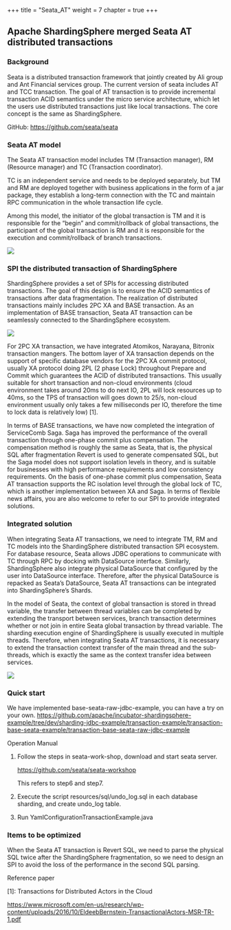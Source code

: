 +++
title = "Seata_AT"
weight = 7
chapter = true
+++

## Apache ShardingSphere merged Seata AT distributed transactions

### Background

Seata is a distributed transaction framework that jointly created by Ali group and Ant Financial services group. The current version of seata includes AT and TCC transaction. The goal of AT transaction is to provide incremental transaction ACID semantics under the micro service architecture, which let the users use distributed transactions just like local transactions. The core concept is the same as ShardingSphere. 

GitHub: https://github.com/seata/seata

### Seata AT model

The Seata AT transaction model includes TM (Transaction manager), RM (Resource manager) and TC (Transaction coordinator).

TC is an independent service and needs to be deployed separately, but TM and RM are deployed together with business applications in the form of a jar package, they establish a long-term connection with the TC and maintain RPC communication in the whole transaction life cycle.

Among this model, the initiator of the global transaction is TM and it is responsible for the “begin” and commit/rollback of global transactions, the participant of the global transaction is RM and it is responsible for the execution and commit/rollback of branch transactions. 

![](https://shardingsphere.apache.org/blog/img/seata1.jpg)

### SPI the distributed transaction of ShardingSphere 

ShardingSphere provides a set of SPIs for accessing distributed transactions. The goal of this design is to ensure the ACID semantics of transactions after data fragmentation. The realization of distributed transactions mainly includes 2PC XA and BASE transaction. As an implementation of BASE transaction, Seata AT transaction can be seamlessly connected to the ShardingSphere ecosystem.

![](https://shardingsphere.apache.org/blog/img/seata2.jpg)

For 2PC XA transaction, we have integrated Atomikos, Narayana, Bitronix transaction mangers. The bottom layer of XA transaction depends on the support of specific database vendors for the 2PC XA commit protocol, usually XA protocol doing 2PL (2 phase Lock) throughout Prepare and Commit which guarantees the ACID of distributed transactions. This usually suitable for short transaction and non-cloud environments (cloud environment takes around 20ms to do next IO, 2PL will lock resources up to 40ms, so the TPS of transaction will goes down to 25/s, non-cloud environment usually only takes a few milliseconds per IO, therefore the time to lock data is relatively low) \[1\].

In terms of BASE transactions, we have now completed the integration of ServiceComb Saga. Saga has improved the performance of the overall transaction through one-phase commit plus compensation. The compensation method is roughly the same as Seata, that is, the physical SQL after fragmentation Revert is used to generate compensated SQL, but the Saga model does not support isolation levels in theory, and is suitable for businesses with high performance requirements and low consistency requirements. On the basis of one-phase commit plus compensation, Seata AT transaction supports the RC isolation level through the global lock of TC, which is another implementation between XA and Saga. In terms of flexible news affairs, you are also welcome to refer to our SPI to provide integrated solutions.

### Integrated solution

When integrating Seata AT transactions, we need to integrate TM, RM and TC models into the ShardingSphere distributed transaction SPI ecosystem. For database resource, Seata allows JDBC operations to communicate with TC through RPC by docking with DataSource interface. Similarly, ShardingSphere also integrate physical DataSource that configured by the user into DataSource interface. Therefore, after the physical DataSource is repacked as Seata’s DataSource, Seata AT transactions can be integrated into ShardingSphere’s Shards. 

In the model of Seata, the context of global transaction is stored in thread variable, the transfer between thread variables can be completed by extending the transport between services, branch transaction determines whether or not join in entire Seata global transaction by thread variable. The sharding execution engine of ShardingSphere is usually executed in multiple threads. Therefore, when integrating Seata AT transactions, it is necessary to extend the transaction context transfer of the main thread and the sub-threads, which is exactly the same as the context transfer idea between services.

![](https://shardingsphere.apache.org/blog/img/seata3.jpg)

### Quick start

We have implemented base-seata-raw-jdbc-example, you can have a try on your own.
https://github.com/apache/incubator-shardingsphere-example/tree/dev/sharding-jdbc-example/transaction-example/transaction-base-seata-example/transaction-base-seata-raw-jdbc-example

Operation Manual

1. Follow the steps in seata-work-shop, download and start seata server.

   https://github.com/seata/seata-workshop

   This refers to step6 and step7.

2. Execute the script resources/sql/undo_log.sql in each database sharding, and create undo_log table.

3. Run YamlConfigurationTransactionExample.java

### Items to be optimized

When the Seata AT transaction is Revert SQL, we need to parse the physical SQL twice after the ShardingSphere fragmentation, so we need to design an SPI to avoid the loss of the performance in the second SQL parsing.

Reference paper

[1]: Transactions for Distributed Actors in the Cloud

https://www.microsoft.com/en-us/research/wp-content/uploads/2016/10/EldeebBernstein-TransactionalActors-MSR-TR-1.pdf
